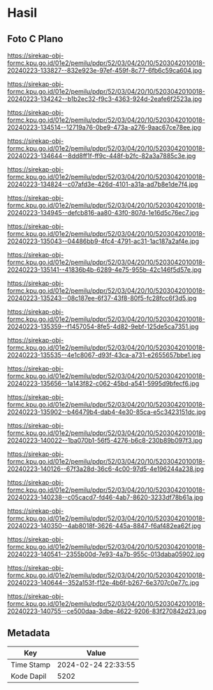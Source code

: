 # Hasil

## Foto C Plano

https://sirekap-obj-formc.kpu.go.id/01e2/pemilu/pdpr/52/03/04/20/10/5203042010018-20240223-133827--832e923e-97ef-459f-8c77-6fb6c59ca604.jpg

https://sirekap-obj-formc.kpu.go.id/01e2/pemilu/pdpr/52/03/04/20/10/5203042010018-20240223-134242--b1b2ec32-f9c3-4363-924d-2eafe6f2523a.jpg

https://sirekap-obj-formc.kpu.go.id/01e2/pemilu/pdpr/52/03/04/20/10/5203042010018-20240223-134514--12719a76-0be9-473a-a276-9aac67ce78ee.jpg

https://sirekap-obj-formc.kpu.go.id/01e2/pemilu/pdpr/52/03/04/20/10/5203042010018-20240223-134644--8dd8ff1f-ff9c-448f-b2fc-82a3a7885c3e.jpg

https://sirekap-obj-formc.kpu.go.id/01e2/pemilu/pdpr/52/03/04/20/10/5203042010018-20240223-134824--c07afd3e-426d-4101-a31a-ad7b8e1de7f4.jpg

https://sirekap-obj-formc.kpu.go.id/01e2/pemilu/pdpr/52/03/04/20/10/5203042010018-20240223-134945--defcb816-aa80-43f0-807d-1e16d5c76ec7.jpg

https://sirekap-obj-formc.kpu.go.id/01e2/pemilu/pdpr/52/03/04/20/10/5203042010018-20240223-135043--04486bb9-4fc4-4791-ac31-1ac187a2af4e.jpg

https://sirekap-obj-formc.kpu.go.id/01e2/pemilu/pdpr/52/03/04/20/10/5203042010018-20240223-135141--41836b4b-6289-4e75-955b-42c146f5d57e.jpg

https://sirekap-obj-formc.kpu.go.id/01e2/pemilu/pdpr/52/03/04/20/10/5203042010018-20240223-135243--08c187ee-6f37-43f8-80f5-fc28fcc6f3d5.jpg

https://sirekap-obj-formc.kpu.go.id/01e2/pemilu/pdpr/52/03/04/20/10/5203042010018-20240223-135359--f1457054-8fe5-4d82-9ebf-125de5ca7351.jpg

https://sirekap-obj-formc.kpu.go.id/01e2/pemilu/pdpr/52/03/04/20/10/5203042010018-20240223-135535--4e1c8067-d93f-43ca-a731-e2655657bbe1.jpg

https://sirekap-obj-formc.kpu.go.id/01e2/pemilu/pdpr/52/03/04/20/10/5203042010018-20240223-135656--1a143f82-c062-45bd-a541-5995d9bfecf6.jpg

https://sirekap-obj-formc.kpu.go.id/01e2/pemilu/pdpr/52/03/04/20/10/5203042010018-20240223-135902--b46479b4-dab4-4e30-85ca-e5c3423151dc.jpg

https://sirekap-obj-formc.kpu.go.id/01e2/pemilu/pdpr/52/03/04/20/10/5203042010018-20240223-140022--1ba070b1-56f5-4276-b6c8-230b89b097f3.jpg

https://sirekap-obj-formc.kpu.go.id/01e2/pemilu/pdpr/52/03/04/20/10/5203042010018-20240223-140126--67f3a28d-36c6-4c00-97d5-4e196244a238.jpg

https://sirekap-obj-formc.kpu.go.id/01e2/pemilu/pdpr/52/03/04/20/10/5203042010018-20240223-140238--c05cacd7-fd46-4ab7-8620-3233df78b61a.jpg

https://sirekap-obj-formc.kpu.go.id/01e2/pemilu/pdpr/52/03/04/20/10/5203042010018-20240223-140350--4ab8018f-3626-445a-8847-f6af482ea62f.jpg

https://sirekap-obj-formc.kpu.go.id/01e2/pemilu/pdpr/52/03/04/20/10/5203042010018-20240223-140541--2355b00d-7e93-4a7b-955c-013daba05902.jpg

https://sirekap-obj-formc.kpu.go.id/01e2/pemilu/pdpr/52/03/04/20/10/5203042010018-20240223-140644--352a153f-f12e-4b6f-b267-6e3707c0e77c.jpg

https://sirekap-obj-formc.kpu.go.id/01e2/pemilu/pdpr/52/03/04/20/10/5203042010018-20240223-140755--ce500daa-3dbe-4622-9206-83f270842d23.jpg


## Metadata

| Key        | Value               |
| ---------- | ------------------- |
| Time Stamp | 2024-02-24 22:33:55 |
| Kode Dapil | 5202                |



